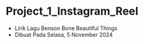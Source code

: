 # Project_1_Instagram_Reel
* Lirik Lagu Benson Bone Beautiful Things
* Dibuat Pada Selasa, 5 November 2024
